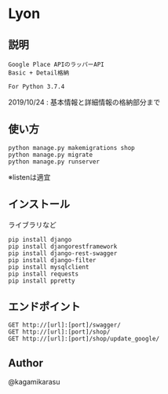 Lyon
====

## 説明
    Google Place APIのラッパーAPI
    Basic + Detail格納
    
    For Python 3.7.4

2019/10/24 : 基本情報と詳細情報の格納部分まで

## 使い方
    python manage.py makemigrations shop
    python manage.py migrate
    python manage.py runserver
※listenは適宜

## インストール
ライブラリなど

    pip install django
    pip install djangorestframework
    pip install django-rest-swagger
    pip install django-filter
    pip install mysqlclient
    pip install requests
    pip install ppretty

## エンドポイント
    GET http://[url]:[port]/swagger/
    GET http://[url]:[port]/shop/
    GET http://[url]:[port]/shop/update_google/
    
## Author
@kagamikarasu